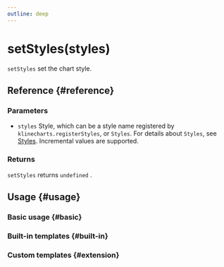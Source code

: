 ```yaml
---
outline: deep
---
```


# setStyles(styles)
`setStyles` set the chart style.

## Reference {#reference}
<!--@include: @/@views/api/references/instance/setStyles.md-->

### Parameters
- `styles` Style, which can be a style name registered by `klinecharts.registerStyles`, or `Styles`. For details about `Styles`, see [Styles](/en-US/guide/styles). Incremental values ​​are supported.

### Returns
`setStyles` returns `undefined` .

## Usage {#usage}
<script setup>
import SetStylesBasic from '../../../@views/api/samples/setStyles-basic/index.vue'
import SetStylesBuiltIn from '../../../@views/api/samples/setStyles-built-in/index.vue'
import SetStylesExtension from '../../../@views/api/samples/setStyles-extension/index.vue'
</script>

### Basic usage {#basic}
<SetStylesBasic/>

### Built-in templates {#built-in}
<SetStylesBuiltIn/>

### Custom templates {#extension}
<SetStylesExtension/>